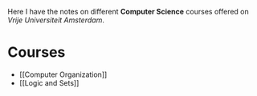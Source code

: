 Here I have the notes on different **Computer Science** courses offered on *Vrije Universiteit Amsterdam*.

# Courses
- [[Computer Organization]]
- [[Logic and Sets]]

